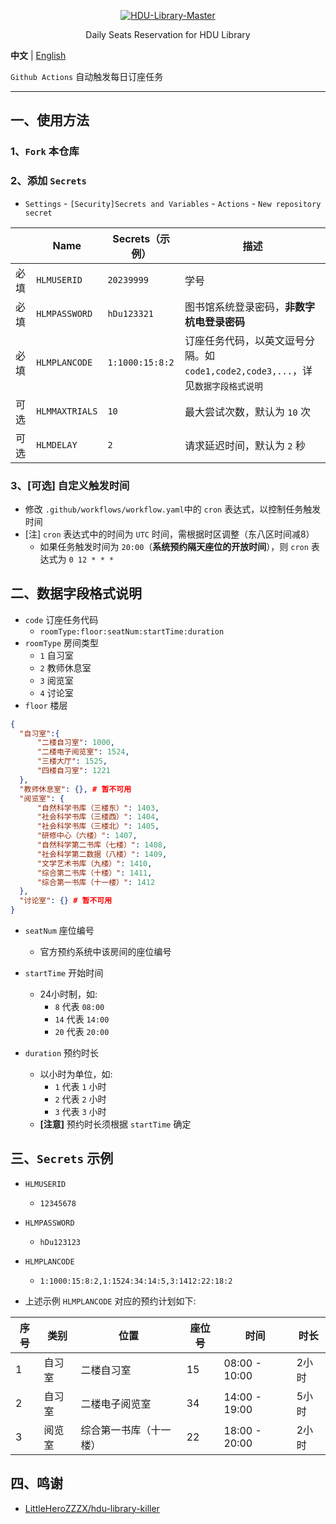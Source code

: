 <p align="center">
  <a href="https://github.com/Albresky/HDU-Library-Master"><img src="https://s2.loli.net/2023/05/22/3y6dc51NXmabzgj.png" alt="HDU-Library-Master"></a>
</p>
<p align="center">
Daily Seats Reservation for HDU Library
</p>

**中文** | [English](https://github.com/Albresky/HDU-Library-Master/blob/main/readme/README_EN.md)

`Github Actions` 自动触发每日订座任务

---

## 一、使用方法

### 1、`Fork` 本仓库

### 2、添加 `Secrets`

- `Settings` - `[Security]Secrets and Variables` - `Actions` - `New repository secret`

|| Name | Secrets（示例） | 描述|
|--|--|--|--|
|必填| `HLMUSERID`   | `20239999` | 学号 |
|必填| `HLMPASSWORD` | `hDu123321` | 图书馆系统登录密码，**非数字杭电登录密码** |
|必填| `HLMPLANCODE` | `1:1000:15:8:2` | 订座任务代码，以英文逗号分隔。如 `code1,code2,code3,...`，详见`数据字段格式说明` |
|可选| `HLMMAXTRIALS`| `10` | 最大尝试次数，默认为 `10` 次 |
|可选| `HLMDELAY`    | `2` | 请求延迟时间，默认为 `2` 秒 |


### 3、**[可选]** 自定义触发时间

 - 修改 `.github/workflows/workflow.yaml`中的 `cron` 表达式，以控制任务触发时间
 - [注] `cron` 表达式中的时间为 `UTC` 时间，需根据时区调整（东八区时间减8）
   - 如果任务触发时间为 `20:00`（**系统预约隔天座位的开放时间**），则 `cron` 表达式为 `0 12 * * *`


## 二、数据字段格式说明


 - `code` 订座任务代码
   - `roomType:floor:seatNum:startTime:duration`
 - `roomType` 房间类型
    - `1` 自习室
    - `2` 教师休息室
    - `3` 阅览室
    - `4` 讨论室
 - `floor` 楼层

```json
{
  "自习室":{
      "二楼自习室": 1000,
      "二楼电子阅览室": 1524,
      "三楼大厅": 1525,
      "四楼自习室": 1221
  },
  "教师休息室": {}, # 暂不可用
  "阅览室": {
      "自然科学书库（三楼东）": 1403,
      "社会科学书库（三楼西）": 1404,
      "社会科学书库（三楼北）": 1405,
      "研修中心（六楼）": 1407,
      "自然科学第二书库（七楼）": 1408,
      "社会科学第二数据（八楼）": 1409,
      "文学艺术书库（九楼）": 1410,
      "综合第二书库（十楼）": 1411,
      "综合第一书库（十一楼）": 1412
  },
  "讨论室": {} # 暂不可用
}
```

 - `seatNum` 座位编号
   - 官方预约系统中该房间的座位编号
 - `startTime` 开始时间
   - 24小时制，如:
     - `8` 代表 `08:00`
     - `14` 代表 `14:00`
     - `20` 代表 `20:00`

 - `duration` 预约时长
   - 以小时为单位，如:
     - `1` 代表 `1` 小时
     - `2` 代表 `2` 小时
     - `3` 代表 `3` 小时
   - **[注意]** 预约时长须根据 `startTime` 确定


## 三、`Secrets` 示例

 - `HLMUSERID`
   - `12345678`
 - `HLMPASSWORD`
   - `hDu123123`
 - `HLMPLANCODE`
   - `1:1000:15:8:2,1:1524:34:14:5,3:1412:22:18:2`


 - 上述示例 `HLMPLANCODE` 对应的预约计划如下:

| 序号 | 类别     | 位置              | 座位号 | 时间          | 时长   |
| ---- | -------- | ----------------- | ------ | ------------- | ------ |
| 1    | 自习室   | 二楼自习室        | 15     | 08:00 - 10:00 | 2小时  |
| 2    | 自习室   | 二楼电子阅览室    | 34     | 14:00 - 19:00 | 5小时  |
| 3    | 阅览室   | 综合第一书库（十一楼）| 22     | 18:00 - 20:00 | 2小时 |


## 四、鸣谢

 - [LittleHeroZZZX/hdu-library-killer](https://github.com/LittleHeroZZZX/hdu-library-killer)
